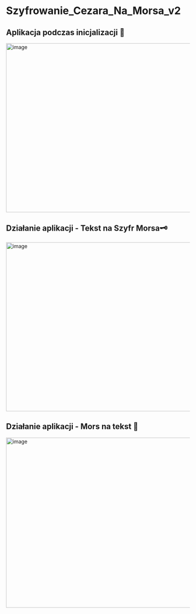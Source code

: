 # Szyfrowanie_Cezara_Na_Morsa_v2

## Aplikacja podczas inicjalizacji 🤖

<img width="640" height="462" alt="image" src="https://github.com/user-attachments/assets/97041aaf-9346-4912-b07e-71e2204009ef" />

## Działanie aplikacji - Tekst na Szyfr Morsa🗝️

<img width="640" height="462" alt="image" src="https://github.com/user-attachments/assets/7dcfafca-440e-44d3-ba77-62dc265e0a47" />

## Działanie aplikacji - Mors na tekst 👾

<img width="637" height="465" alt="image" src="https://github.com/user-attachments/assets/e585012c-fb32-47c4-91f7-b97c347e20b8" />

